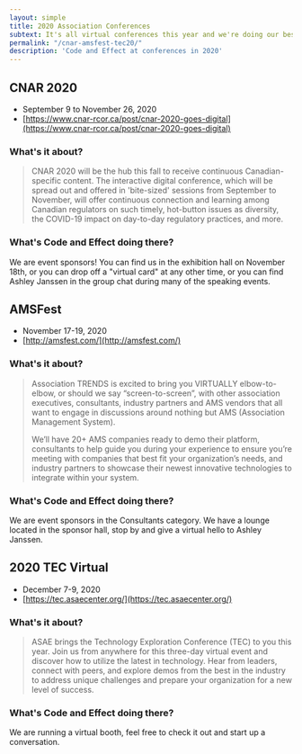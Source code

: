 ```yaml
---
layout: simple
title: 2020 Association Conferences
subtext: It's all virtual conferences this year and we're doing our best to be available. Here's a summary of the events we are involved with in 2020!
permalink: "/cnar-amsfest-tec20/"
description: 'Code and Effect at conferences in 2020'
---
```


## CNAR 2020

* September 9 to November 26, 2020
* [https://www.cnar-rcor.ca/post/cnar-2020-goes-digital](https://www.cnar-rcor.ca/post/cnar-2020-goes-digital)

<h3 class="h3-small">What's it about?</h3>

> CNAR 2020 will be the hub this fall to receive continuous Canadian-specific content. The interactive digital conference, which will be spread out and offered in 'bite-sized' sessions from September to November, will offer continuous connection and learning among Canadian regulators on such timely, hot-button issues as diversity, the COVID-19 impact on day-to-day regulatory practices, and more.

<h3 class="h3-small">What's Code and Effect doing there?</h3>

We are event sponsors! You can find us in the exhibition hall on November 18th, or you can drop off a "virtual card" at any other time, or you can find Ashley Janssen in the group chat during many of the speaking events.

## AMSFest

* November 17-19, 2020
* [http://amsfest.com/](http://amsfest.com/)

<h3 class="h3-small">What's it about?</h3>

> Association TRENDS is excited to bring you VIRTUALLY elbow-to-elbow, or should we say “screen-to-screen”, with other association executives, consultants, industry partners and AMS vendors that all want to engage in discussions around nothing but AMS (Association Management System).
>
> We’ll have 20+ AMS companies ready to demo their platform, consultants to help guide you during your experience to ensure you’re meeting with companies that best fit your organization’s needs, and industry partners to showcase their newest innovative technologies to integrate within your system.

<h3 class="h3-small">What's Code and Effect doing there?</h3>

We are event sponsors in the Consultants category. We have a lounge located in the sponsor hall, stop by and give a virtual hello to Ashley Janssen.

## 2020 TEC Virtual

* December 7-9, 2020
* [https://tec.asaecenter.org/](https://tec.asaecenter.org/)

<h3 class="h3-small">What's it about?</h3>

> ASAE brings the Technology Exploration Conference (TEC) to you this year. Join us from anywhere for this three-day virtual event and discover how to utilize the latest in technology. Hear from leaders, connect with peers, and explore demos from the best in the industry to address unique challenges and prepare your organization for a new level of success.

<h3 class="h3-small">What's Code and Effect doing there?</h3>

We are running a virtual booth, feel free to check it out and start up a conversation.

<div class="mb-5">
</div>
